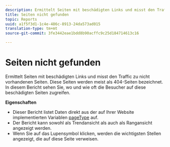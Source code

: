 ```yaml
---
description: Ermittelt Seiten mit beschädigten Links und misst den Traffic zu nicht vorhandenen Seiten. Diese Seiten werden meist als 404-Seiten bezeichnet. In diesem Bericht sehen Sie, wo und wie oft die Besucher auf diese beschädigten Seiten zugreifen.
title: Seiten nicht gefunden
topic: Reports
uuid: a1f5f3d1-1c4e-486c-8913-24da573ad015
translation-type: tm+mt
source-git-commit: 3fe3442eae1bdd8b90acffc9c25d184714613c16

---
```



# Seiten nicht gefunden

Ermittelt Seiten mit beschädigten Links und misst den Traffic zu nicht vorhandenen Seiten. Diese Seiten werden meist als 404-Seiten bezeichnet. In diesem Bericht sehen Sie, wo und wie oft die Besucher auf diese beschädigten Seiten zugreifen.

**Eigenschaften**

* Dieser Bericht listet Daten direkt aus der auf Ihrer Website implementierten Variablen [pageType](https://docs.adobe.com/content/help/en/analytics/implementation/vars/page-vars/pagetype.html) auf.
* Der Bericht kann sowohl als Trendansicht als auch als Rangansicht angezeigt werden.
* Wenn Sie auf das Lupensymbol klicken, werden die wichtigsten Stellen angezeigt, die auf diese Seite verweisen.

